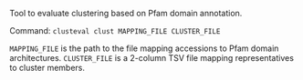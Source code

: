 Tool to evaluate clustering based on Pfam domain annotation.

Command: `clusteval clust MAPPING_FILE CLUSTER_FILE`

`MAPPING_FILE` is the path to the file mapping accessions to Pfam domain architectures.
`CLUSTER_FILE` is a 2-column TSV file mapping representatives to cluster members.